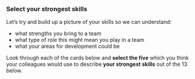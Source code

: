 ### Select your strongest skills

Let’s try and build up a picture of your skills so we can understand:

* what strengths you bring to a team
* what type of role this might mean you play in a team
* what your areas for development could be

Look through each of the cards below and **select the five** which you think your colleagues would use to describe **your strongest skills** out of the 13 below.